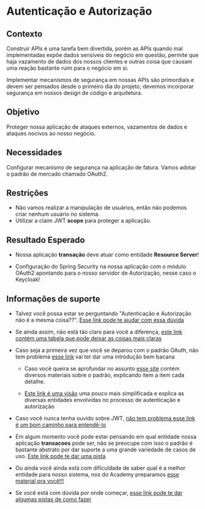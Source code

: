 # Autenticação e Autorização

## Contexto

Construir APIs é uma tarefa bem divertida, porém as APIs quando mal implementadas expõe dados sensíveis
do negócio em questão, permite que haja vazamento de dados dos nossos clientes e outras coisa que causam uma
reação bastante ruim para o negócio em si.

Implementar mecanismos de segurança em nossas APIs são primordiais e devem ser pensados desde o primeiro dia do
projeto, devemos incorporar segurança em nossos design de código e arquitetura.

## Objetivo

Proteger nossa aplicação de ataques externos, vazamentos de dados e ataques nocivos ao nosso negócio.

## Necessidades

Configurar mecanismo de segurança na aplicação de fatura. Vamos adotar o padrão de mercado chamado OAuth2.

## Restrições

* Não vamos realizar a manipulação de usuários, então não podemos criar nenhum usuário no sistema.
* Utilizar a claim JWT **scope** para proteger a aplicação.

## Resultado Esperado

* Nossa aplicação **transação** deve atuar como entidade **Resource Server**!

* Configuração do Spring Security na nossa aplicação com o módulo OAuth2 apontando para o nosso servidor de Autorização, 
nesse caso o Keycloak!

## Informações de suporte

* Talvez você possa estar se perguntando "Autenticação e Autorização não é a mesma coisa??". [Esse link pode te ajudar com essa dúvida](https://www.okta.com/identity-101/authentication-vs-authorization/)

* Se ainda assim, não está tão claro para você a diferença, [este link contém uma tabela que pode deixar as coisas mais claras](https://auth0.com/docs/authorization/authentication-and-authorization)  

* Caso seja a primeira vez que você se deparou com o padrão OAuth, não tem problema [esse link](https://medium.com/google-cloud/understanding-oauth2-and-building-a-basic-authorization-server-of-your-own-a-beginners-guide-cf7451a16f66)
vai ter dar uma introdução bem bacana
  
  * Caso você queira se aprofundar no assunto [esse site](https://www.oauth.com/) contém diversos materiais sobre o 
    padrão, explicando item a item cada detalhe.  
  
  * [Este link é uma visão](https://www.digitalocean.com/community/tutorials/uma-introducao-ao-oauth-2-pt) uma pouco mais simplificada e explica as diversas entidades envolvidas no processo
  de autenticação e autorização

* Caso você nunca tenha ouvido sobre JWT, [não tem problema esse link é um bom caminho para entendê-lo](https://jwt.io/introduction/)      

* Em algum momento você pode estar pensando em qual entidade nossa aplicação **transacoes** pode
ser, não se preocupe com isso o padrão é bastante abstrato por dar suporte a uma grande variedade
de casos de uso. [Este link pode te dar uma pista](https://www.oauth.com/oauth2-servers/the-resource-server/) 

* Ou ainda você ainda está com dificuldade de saber qual é a melhor entidade para nosso sistema, nos
do Academy preparamos [esse material pra você!!!](../informacao_suporte/oauth-spring-security.md) 

* Se você está com dúvida por onde começar, [esse link pode te dar algumas pistas de como fazer](../informacao_suporte/oauth-spring-security-auth.md)